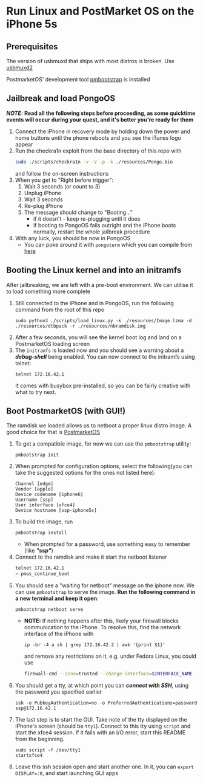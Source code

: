 # Run Linux and PostMarket OS on the iPhone 5s

## Prerequisites

The version of usbmuxd that ships with most distros is broken. Use [usbmuxd2](https://github.com/tihmstar/usbmuxd2)

PostmarketOS' development tool [pmbootstrap](https://wiki.postmarketos.org/wiki/Pmbootstrap) is installed

## Jailbreak and load PongoOS

***NOTE:*** **Read all the following steps before proceeding, as some quicktime events will occur during your quest, and it's better you're ready for them**

1. Connect the iPhone in recovery mode by holding down the power and home buttons until the phone reboots and you see the iTunes logo appear
2. Run the checkra1n exploit from the base directory of this repo with
    ```sh
    sudo ./scripts/checkra1n -v -V -p -k ./resources/Pongo.bin
    ```
    and follow the on-screen instructions
3. When you get to "Right before trigger":
   1. Wait 3 seconds (or count to 3)
   2. Unplug iPhone
   3. Wait 3 seconds
   4. Re-plug iPhone
   5. The message should change to "Booting..."
        - if it doesn't - keep re-plugging until it does
        - if booting to PongoOS fails outright and the iPhone boots normally, restart the whole jailbreak procedure
4. With any luck, you should be now in PongoOS
   - You can poke around it with `pongoterm` which you can compile from [here](https://gitlab.inf.ethz.ch/PRV-SHINDE/theses/ma-theses/ma-2022/221114_lyubomir_kyorovski/iphone-5s/pongoos-5s/-/tree/master/scripts)

## Booting the Linux kernel and into an initramfs

After jailbreaking, we are left with a pre-boot environment. We can utilise it to load something more complete

1. Still connected to the iPhone and in PongoOS, run the following command from the root of this repo
    ```
    sudo python3 ./scripts/load_linux.py -k ./resources/Image.lzma -d ./resources/dtbpack -r ./resources/nbramdisk.img
    ```
2. After a few seconds, you will see the kernel boot log and land on a PostmarketOS loading screen
3. The `initramfs` is loaded now and you should see a warning about a ***debug-shell*** being enabled. You can now connect to the initramfs using telnet:
   ```
   telnet 172.16.42.1
   ```
    It comes with busybox pre-installed, so you can be fairly creative with what to try next.

## Boot PostmarketOS (with GUI!)

The ramdisk we loaded allows us to netboot a proper linux distro image. A good choice for that is [PostmarketOS](https://postmarketos.org/)

1. To get a compatible image, for now we can use the `pmbootstrap` utility:
    ```
    pmbootstrap init
    ```
2. When prompted for configuration options, select the following(you can take the suggested options for the ones not listed here):
    ```
    Channel [edge]
    Vendor [apple]
    Device codename [iphone6]
    Username [ssp]
    User interface [xfce4]
    Device hostname [ssp-iphone5s]
    ```
3. To build the image, run
    ```
    pmbootstrap install
    ```
    - When prompted for a password, use something easy to remember (like ***"ssp"***)
4. Connect to the ramdisk and make it start the netboot listener
    ```sh
    telnet 172.16.42.1
    > pmos_continue_boot
    ```
5. You should see a "waiting for netboot" message on the iphone now. We can use `pmbootstrap` to serve the image. **Run the following command in a new terminal and keep it open**:
   ```
   pmbootstrap netboot serve
   ```
   - **NOTE:** If nothing happens after this, likely your firewall blocks communication to the iPhone. To resolve this, find the network interface of the iPhone with
     ```
     ip -br -4 a sh | grep 172.16.42.2 | awk '{print $1}'
     ```
     and remove any restrictions on it, e.g. under Fedora Linux, you could use
     ```sh
     firewall-cmd --zone=trusted --change-interface=$INTERFACE_NAME
     ```
6. You should get a tty, at which point you can ***connect with SSH***, using the password you specified earlier
    ```
    ssh -o PubkeyAuthentication=no -o PreferredAuthentications=password ssp@172.16.42.1
    ```
7. The last step is to start the GUI. Take note of the tty displayed on the iPhone's screen (should be `tty1`). Connect to this tty using `script` and start the xfce4 session. If it fails with an I/O error, start this README from the beginning.
    ```
    sudo script -f /dev/tty1
    startxfce4
    ```
8. Leave this ssh session open and start another one. In it, you can `export DISPLAY=:0`, and start launching GUI apps